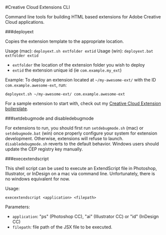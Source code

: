 #Creative Cloud Extensions CLI


Command line tools for building HTML based extensions for Adobe Creative Cloud applications.
 
###deployext

Copies the extension template to the appropriate location. 

Usage (mac): `deployext.sh extfolder extid` 
Usage (win): `deployext.bat extfolder extid` 

* `extfolder` the location of the extension folder you wish to deploy
* `extid` the extension unique id (ie `com.example.my_ext`)

Example: To deploy an extension located at `~/my-awesome-ext/` with the ID `com.example.awesome-ext`, run:

`deployext.sh ~/my-awesome-ext/ com.example.awesome-ext`

For a sample extension to start with, check out my [Creative Cloud Extension boilerplate](https://github.com/davidderaedt/ccext-boilerplate).


###setdebugmode and disabledebugmode

For extensions to run, you should first run `setdebugmode.sh` (mac) or `setdebugmode.bat` (win) once properly configure your system for extension development. Otherwise, extensions will refuse to launch.
`disabledebugmode.sh` reverts to the default behavior. Windows users should update the CEP registry key manually.

###execextendscript

This shell script can be used to execute an ExtendScript file in Photoshop, Illustrator, or InDesign on a mac via command line. Unfortunately, there is no windows equivalent for now.

Usage:

`execextendscript <application> <filepath>`

Parameters:

* `application`: "ps" (Photoshop CC), "ai" (Illustrator CC) or "id" (InDesign CC)
* `filepath`: file path of the JSX file to be executed.

